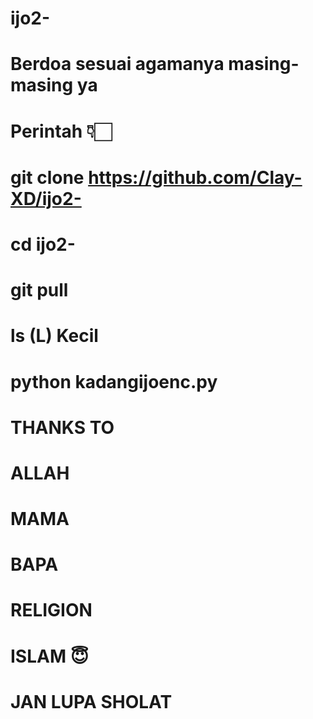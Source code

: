 # ijo2-
# Berdoa sesuai agamanya masing-masing ya
# Perintah 👇🏻
# git clone https://github.com/Clay-XD/ijo2-
# cd ijo2-
# git pull
# ls (L) Kecil
# python kadangijoenc.py
# THANKS TO
# ALLAH
# MAMA
# BAPA
# RELIGION
# ISLAM 😇
# JAN LUPA SHOLAT
